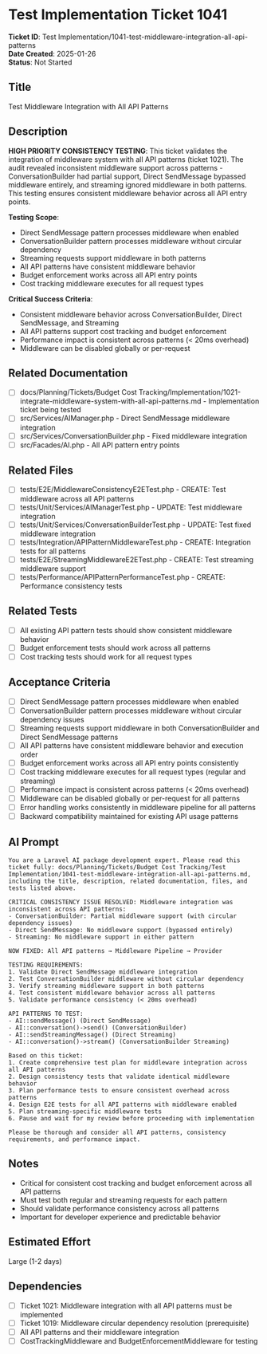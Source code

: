 # Test Implementation Ticket 1041

**Ticket ID**: Test Implementation/1041-test-middleware-integration-all-api-patterns  
**Date Created**: 2025-01-26  
**Status**: Not Started  

## Title
Test Middleware Integration with All API Patterns

## Description
**HIGH PRIORITY CONSISTENCY TESTING**: This ticket validates the integration of middleware system with all API patterns (ticket 1021). The audit revealed inconsistent middleware support across patterns - ConversationBuilder had partial support, Direct SendMessage bypassed middleware entirely, and streaming ignored middleware in both patterns. This testing ensures consistent middleware behavior across all API entry points.

**Testing Scope**:
- Direct SendMessage pattern processes middleware when enabled
- ConversationBuilder pattern processes middleware without circular dependency
- Streaming requests support middleware in both patterns
- All API patterns have consistent middleware behavior
- Budget enforcement works across all API entry points
- Cost tracking middleware executes for all request types

**Critical Success Criteria**:
- Consistent middleware behavior across ConversationBuilder, Direct SendMessage, and Streaming
- All API patterns support cost tracking and budget enforcement
- Performance impact is consistent across patterns (< 20ms overhead)
- Middleware can be disabled globally or per-request

## Related Documentation
- [ ] docs/Planning/Tickets/Budget Cost Tracking/Implementation/1021-integrate-middleware-system-with-all-api-patterns.md - Implementation ticket being tested
- [ ] src/Services/AIManager.php - Direct SendMessage middleware integration
- [ ] src/Services/ConversationBuilder.php - Fixed middleware integration
- [ ] src/Facades/AI.php - All API pattern entry points

## Related Files
- [ ] tests/E2E/MiddlewareConsistencyE2ETest.php - CREATE: Test middleware across all API patterns
- [ ] tests/Unit/Services/AIManagerTest.php - UPDATE: Test middleware integration
- [ ] tests/Unit/Services/ConversationBuilderTest.php - UPDATE: Test fixed middleware integration
- [ ] tests/Integration/APIPatternMiddlewareTest.php - CREATE: Integration tests for all patterns
- [ ] tests/E2E/StreamingMiddlewareE2ETest.php - CREATE: Test streaming middleware support
- [ ] tests/Performance/APIPatternPerformanceTest.php - CREATE: Performance consistency tests

## Related Tests
- [ ] All existing API pattern tests should show consistent middleware behavior
- [ ] Budget enforcement tests should work across all patterns
- [ ] Cost tracking tests should work for all request types

## Acceptance Criteria
- [ ] Direct SendMessage pattern processes middleware when enabled
- [ ] ConversationBuilder pattern processes middleware without circular dependency issues
- [ ] Streaming requests support middleware in both ConversationBuilder and Direct SendMessage patterns
- [ ] All API patterns have consistent middleware behavior and execution order
- [ ] Budget enforcement works across all API entry points consistently
- [ ] Cost tracking middleware executes for all request types (regular and streaming)
- [ ] Performance impact is consistent across patterns (< 20ms overhead)
- [ ] Middleware can be disabled globally or per-request for all patterns
- [ ] Error handling works consistently in middleware pipeline for all patterns
- [ ] Backward compatibility maintained for existing API usage patterns

## AI Prompt
```
You are a Laravel AI package development expert. Please read this ticket fully: docs/Planning/Tickets/Budget Cost Tracking/Test Implementation/1041-test-middleware-integration-all-api-patterns.md, including the title, description, related documentation, files, and tests listed above.

CRITICAL CONSISTENCY ISSUE RESOLVED: Middleware integration was inconsistent across API patterns:
- ConversationBuilder: Partial middleware support (with circular dependency issues)
- Direct SendMessage: No middleware support (bypassed entirely)
- Streaming: No middleware support in either pattern

NOW FIXED: All API patterns → Middleware Pipeline → Provider

TESTING REQUIREMENTS:
1. Validate Direct SendMessage middleware integration
2. Test ConversationBuilder middleware without circular dependency
3. Verify streaming middleware support in both patterns
4. Test consistent middleware behavior across all patterns
5. Validate performance consistency (< 20ms overhead)

API PATTERNS TO TEST:
- AI::sendMessage() (Direct SendMessage)
- AI::conversation()->send() (ConversationBuilder)
- AI::sendStreamingMessage() (Direct Streaming)
- AI::conversation()->stream() (ConversationBuilder Streaming)

Based on this ticket:
1. Create comprehensive test plan for middleware integration across all API patterns
2. Design consistency tests that validate identical middleware behavior
3. Plan performance tests to ensure consistent overhead across patterns
4. Design E2E tests for all API patterns with middleware enabled
5. Plan streaming-specific middleware tests
6. Pause and wait for my review before proceeding with implementation

Please be thorough and consider all API patterns, consistency requirements, and performance impact.
```

## Notes
- Critical for consistent cost tracking and budget enforcement across all API patterns
- Must test both regular and streaming requests for each pattern
- Should validate performance consistency across all patterns
- Important for developer experience and predictable behavior

## Estimated Effort
Large (1-2 days)

## Dependencies
- [ ] Ticket 1021: Middleware integration with all API patterns must be implemented
- [ ] Ticket 1019: Middleware circular dependency resolution (prerequisite)
- [ ] All API patterns and their middleware integration
- [ ] CostTrackingMiddleware and BudgetEnforcementMiddleware for testing
